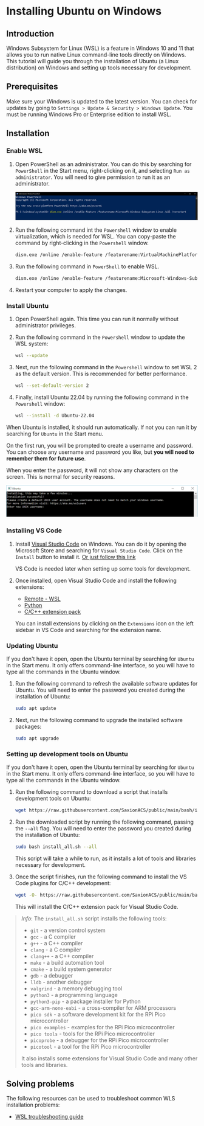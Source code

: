 # Installing Ubuntu on Windows

## Introduction

Windows Subsystem for Linux (WSL) is a feature in Windows 10 and 11 that allows you to run native Linux command-line tools directly on Windows. This tutorial will guide you through the installation of Ubuntu (a Linux distribution) on Windows and setting up tools necessary for development.

## Prerequisites

Make sure your Windows is updated to the latest version. You can check for updates by going to `Settings > Update & Security > Windows Update`. You must be running Windows Pro or Enterprise edition to install WSL.

## Installation

### Enable WSL

1. Open PowerShell as an administrator. You can do this by searching for `PowerShell` in the Start menu, right-clicking on it, and selecting `Run as administrator`. You will need to give permission to run it as an administrator.

    ![PowerShell](wsl_01.PNG)

2. Run the following command int the `Powershell` window to enable virtualization, which is needed for WSL. You can copy-paste the command by right-clicking in the `Powershell` window.

    ```bash
    dism.exe /online /enable-feature /featurename:VirtualMachinePlatform /all /norestart
    ```

3. Run the following command in `PowerShell` to enable WSL.

    ```bash
    dism.exe /online /enable-feature /featurename:Microsoft-Windows-Subsystem-Linux /all /norestart
    ```

4. Restart your computer to apply the changes.

### Install Ubuntu

1. Open PowerShell again. This time you can run it normally without administrator privileges.

2. Run the following command in the `Powershell` window to update the WSL system:

    ```bash
    wsl --update
    ```

3. Next, run the following command in the `Powershell` window to set WSL 2 as the default version. This is recommended for better performance.

    ```bash
    wsl --set-default-version 2
    ```

4. Finally, install Ubuntu 22.04 by running the following command in the `Powershell` window:

    ```bash
    wsl --install -d Ubuntu-22.04
    ```

When Ubuntu is installed, it should run automatically. If not you can run it by searching for `Ubuntu` in the Start menu.

On the first run, you will be prompted to create a username and password. You can choose any username and password you like, but **you will need to remember them for future use**.

When you enter the password, it will not show any characters on the screen. This is normal for security reasons.

![Ubuntu Installation](wsl_02.png)

### Installing VS Code

1. Install [Visual Studio Code](https://code.visualstudio.com/) on Windows. You can do it by opening the Microsoft Store and searching for `Visual Studio Code`. Click on the `Install` button to install it. [Or just follow this link](https://apps.microsoft.com/detail/xp9khm4bk9fz7q)

    VS Code is needed later when setting up some tools for development.

2. Once installed, open Visual Studio Code and install the following extensions:

    - [Remote - WSL](https://marketplace.visualstudio.com/items?itemName=ms-vscode-remote.remote-wsl)
    - [Python](https://marketplace.visualstudio.com/items?itemName=ms-python.python)
    - [C/C++ extension pack](https://marketplace.visualstudio.com/items?itemName=ms-vscode.cpptools-extension-pack)

    You can install extensions by clicking on the `Extensions` icon on the left sidebar in VS Code and searching for the extension name.

### Updating Ubuntu

If you don't have it open, open the Ubuntu terminal by searching for `Ubuntu` in the Start menu. It only offers command-line interface, so you will have to type all the commands in the Ubuntu window.

1. Run the following command to refresh the available software updates for Ubuntu. You will need to enter the password you created during the installation of Ubuntu:

    ```bash
    sudo apt update
    ```

2. Next, run the following command to upgrade the installed software packages:

    ```bash
    sudo apt upgrade
    ```

### Setting up development tools on Ubuntu

If you don't have it open, open the Ubuntu terminal by searching for `Ubuntu` in the Start menu. It only offers command-line interface, so you will have to type all the commands in the Ubuntu window.


1. Run the following command to download a script that installs development tools on Ubuntu:

    ```bash
    wget https://raw.githubusercontent.com/SaxionACS/public/main/bash/install_all.sh 
    ```

2. Run the downloaded script by running the following command, passing the `--all` flag. You will need to enter the password you created during the installation of Ubuntu:

    ```bash
    sudo bash install_all.sh --all
    ```

    This script will take a while to run, as it installs a lot of tools and libraries necessary for development.

3. Once the script finishes, run the following command to install the VS Code plugins for C/C++ development:

    ```bash
    wget -O- https://raw.githubusercontent.com/SaxionACS/public/main/bash/vscode.sh | bash
    ```

    This will install the C/C++ extension pack for Visual Studio Code.

> *Info*: The `install_all.sh` script installs the following tools:
> - `git` - a version control system
> - `gcc` - a C compiler
> - `g++` - a C++ compiler
> - `clang` - a C compiler
> - `clang++` - a C++ compiler
> - `make` - a build automation tool
> - `cmake` - a build system generator
> - `gdb` - a debugger
> - `lldb` - another debugger
> - `valgrind` - a memory debugging tool
> - `python3` - a programming language
> - `python3-pip` - a package installer for Python
> - `gcc-arm-none-eabi` - a cross-compiler for ARM processors
> - `pico sdk` - a software development kit for the RPi Pico microcontroller
> - `pico examples` - examples for the RPi Pico microcontroller
> - `pico tools` - tools for the RPi Pico microcontroller
> - `picoprobe` - a debugger for the RPi Pico microcontroller
> - `picotool` - a tool for the RPi Pico microcontroller
>
> It also installs some extensions for Visual Studio Code and many other tools and libraries.


## Solving problems

The following resources can be used to troubleshoot common WLS installation problems:

- [WSL troubleshooting guide](https://docs.microsoft.com/en-us/windows/wsl/troubleshooting)

